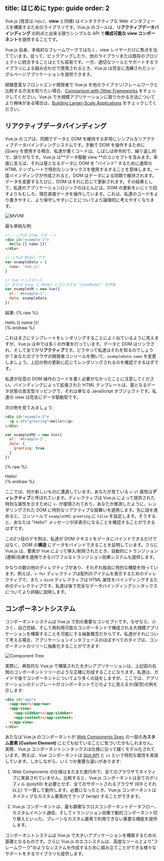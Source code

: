 title: はじめに
type: guide
order: 2
---

Vue.js (発音は /vjuː/、**view** と同様) はインタラクティブな Web インタフェースを構築するためのライブラリです。Vue.js のゴールは、**リアクティブデータバインディング** の利点と出来る限りシンプルな API で**構成可能な view コンポーネント**を提供することです。

Vue.js 自身、本格的なフレームワークではなく、view レイヤーだけに焦点を当てています。従って、ピックアップしたり、他のライブラリまたは既存のプロジェクトに統合することはとても容易です。一方、適切なツールとサポートするライブラリによる組み合わせで使用されるとき、Vue.js は完全に洗練されたシングルページアプリケーションを提供できます。

経験豊富なフロントエンド開発者で Vue.js を他のライブラリ/フレームワークと比較する方法を知りたい場合、[Comparison with Other Frameworks](comparison.html) をチェックしてください。Vue.js で大規模アプリケーションに取りかかる方法についてより興味がある場合は、[Building Larger-Scale Applications](application.html) をチェックしてください。

## リアクティブデータバインディング

Vue.js のコアは、同期でデータと DOM を維持する非常にシンプルなリアクティブデータバインディングシステムです。手動で DOM を操作するために jQuery を使用する場合、私達が書くコードは、しばしば命令的で、繰り返し的で、誤りがちです。Vue.js は**データ駆動 view **のコンセプトを含みます。率直に言えば、それは基となるデータに DOM を "バインド" するために通常の HTML テンプレートで特別なシンタックスを使用するすることを意味します。一度バインディングが作成されると、DOM はデータによる同期で維持されます。データを変更するたびに、DOM はそれに応じて更新されます。その結果として、私達のアプリケーションロジックのほとんどは、DOM の更新をいじくり回すよりもむしろ、現在直接データを操作しています。これは、私達のコードをより書きやすく、より保守しやすいことについてより論理的に考えやすくなります。

![MVVM](/images/mvvm.png)

最も単純な例:

``` html
<!-- これは View です -->
<div id="example-1">
  Hello {{ name }}!
</div>
```

``` js
// これは Model です
var exampleData = {
  name: 'Vue.js'
}

// Vue インスタンス、
// または View と Model にリンクする "ViewModel" を作成
var exampleVM = new Vue({
  el: '#example-1',
  data: exampleData
})
```

結果:
{% raw %}
<div id="example-1" class="demo">Hello {{ name }}!</div>
<script>
var exampleData = {
  name: 'Vue.js'
}
var exampleVM = new Vue({
  el: '#example-1',
  data: exampleData
})
</script>
{% endraw %}

これはまさにテンプレートをレンダリングすることによく似ているように見えますが、Vue.js は中では多くの作業を行っています。データと DOM はリンクされ、そして全てが**リアクティブ**です。どうやって私達はそれを知るのでしょうか？あなたのブラウザの開発者コンソールを開いて、`exampleData.name` を変更しましょう。上記の例の更新に応じてレンダリングされるのを確認できるはずです。

私達が任意の DOM 操作のコードを書く必要がなかったことに注意してください。バインディングによって拡張された HTML テンプレートは、基となるデータ状態の宣言型マッピングで、それは単なる JavaScript オブジェクトです。私達の view は完全にデータ駆動型です。

次の例を見てみましょう:

``` html
<div id="example-2">
  <p v-if="greeting">Hello!</p>
</div>
```

``` js
var exampleVM2 = new Vue({
  el: '#example-2',
  data: {
    greeting: true
  }
})
```

{% raw %}
<div id="example-2" class="demo">
  <span v-if="greeting">Hello!</span>
</div>
<script>
var exampleVM2 = new Vue({
  el: '#example-2',
  data: {
    greeting: true
  }
})
</script>
{% endraw %}

ここでは、何か新しいものに遭遇しています。あなたが見ている `v-if` 属性は**ディレクティブ**と呼ばれています。ディレクティブは Vue.js によって提供された特別な属性を示すために `v-` が接頭されており、あなたが推測したように、レンダリングされた DOM に特別なリアクティブな振舞いを適用します。先に話を進めると、コンソールで `exampleVM2.greeting` に `false` を設定します。そうすると、あなたは "Hello!" メッセージが非表示になることを確認することができるはずです。

この2つ目のデモ例は、私達が DOM テキストをデータにバインドできるだけではなく、DOM の**構造** にデータをバインドできることを証明しています。さらに Vue.js は、要素が Vue によって挿入/削除されたとき、自動的にトランジション(遷移)効果を適用できるパワフルなトランジション効果システムも提供します。

かなりの数の他のディレクティブがあり、それぞれ独自に特別な機能を持っています。例えば、`v-for` ディレクティブは配列のアイテムを表示するためのディレクティブで、また `v-bind` ディレクティブは HTML 属性をバインディングするためのディレクティブです。私達は後で完全なデータバインディングシンタックスについてより詳細に説明します。

## コンポーネントシステム

コンポーネントシステムは Vue.js で別の重要なコンセプトです。なぜなら、小さく、自己完結、そして再利用可能なコンポーネントで構成される大規模アプリケーションを構築することを可能にする抽象概念だからです。私達がそれについて考える場合、アプリケーションインタフェースのほぼすべてのタイプは、コンポーネントのツリーに抽象化することができます:

![Component Tree](/images/components.png)

実際に、典型的な Vue.js で構築された大きいアプリケーションは、上記図の右側のコンポーネントツリーのような正確に形成することになります。私達は、ガイドで後でコンポーネントについてより多くの話をしますが、ここでは、アプリケーションのテンプレートがコンポーネントでどのように見えるか(架空)の例を示します:

``` html
<div id="app">
  <app-nav></app-nav>
  <app-view>
    <app-sidebar></app-sidebar>
    <app-content></app-content>
  </app-view>
</div>
```

あたなは Vue.js のコンポーネントが [Web Components Spec](http://www.w3.org/wiki/WebComponents/) の一部の**カスタム要素 (Custom Element)** にとても似ていることに気づいたかもしれません。実際、Vue.js コンポーネントシンタックスは仕様に沿って緩くモデル化されています。例えば、Vue コンポーネントは [Slot API](https://github.com/w3c/webcomponents/blob/gh-pages/proposals/Slots-Proposal.md) と `is` という特別な属性を実装しています。しかしながら、いくつか重要な違いがあります:

1. Web Components の仕様はまだまだ進行中で、全てのブラウザでネイティブに実装されていません。比較すると、Vue.js コンポーネントは全てのポリフィル (polyfill) を必要とせず、全てのサポートされるブラウザ (IE9 とそれ以上) で一貫して動作します。必要になったとき、Vue.js コンポーネントはネイティブなカスタム要素内でラップ (wrap) することができます。

2. Vue.js コンポーネントは、最も顕著なクロスコンポーネントデータフロー、カスタムイベント通信、そしてトランジション効果で動的コンポーネント切り替えといった、プレーンなカスタム要素で利用できない重要な機能を提供します。

コンポーネントシステムは Vue.js で大きいアプリケーションを構築するための基礎となるものです。さらに Vue.js のエコシステムは、高度なツールとより"フレームワーク"のようなシステムを作成するために組み立てことができる様々なサポートをするライブラリも提供します。
